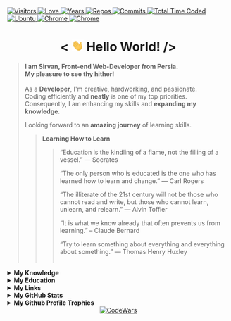 <div>
  <a href="https://github.com/antonkomarev/github-profile-views-counter">
    <img alt="Visitors" title="Times my Page Visited" src="https://komarev.com/ghpvc/?username=SirvanCheraghiNilaki&label=Visitors&color=blueviolet" />
  </a>
  <a href="https://github.com/chetanraj/awesome-github-badges">
    <img alt="Love" title="Always Coding with Love <3" src="https://img.shields.io/badge/Code_with-Love-red?logo=southwestairlines" />
  </a>
  <a href="https://badges.pufler.dev">
    <img alt="Years" title="Years I am Coding" src="https://badges.pufler.dev/years/SirvanCheraghiNilaki?color=orange&logo=dreamstime&logoColor=white" />
  </a>
  <a href="https://github.com/SirvanCheraghiNilaki?tab=repositories">
    <img alt="Repos" title="My Repositories" src="https://badges.pufler.dev/repos/SirvanCheraghiNilaki?color=success&logo=github" />
  </a>
  <a href="https://badges.pufler.dev">
    <img alt="Commits" title="My Commits" src="https://badges.pufler.dev/commits/monthly/SirvanCheraghiNilaki?color=green&logo=hotjar&logoColor=white" />
  </a>
  <a href="https://wakatime.com/SirvanCheraghiNilaki">
    <img src="https://wakatime.com/badge/user/547ff532-32f5-41bf-aba6-cbc2785b8253.svg" alt="Total Time Coded" />
  </a>
  <a href="https://microsoft.com/software-download/windows11">
    <img alt="Ubuntu" title="Using Windows 11" src="https://img.shields.io/badge/Windows_11-004Fe1?logo=windows&logoColor=white" />
  </a>
  <a href="https://google.com/chrome" >
    <img alt="Chrome" title="My Browser" src="https://img.shields.io/badge/Google_Chrome-E62D2A?logo=GoogleChrome&logoColor=white" />
  </a>
  <a href="https://google.com/chrome" >
    <img alt="Chrome" title="My Editor" src="https://img.shields.io/badge/Visual%20Studio%20Code-0078d7.svg?style=flat-square&logo=visual-studio-code&logoColor=white" />
  </a>
</div>

<h1 align="center"> < <img src="./img/icons/Wave.gif" width="27" alt="wave"> Hello World! /> </h1>

> **I am Sirvan, Front-end Web-Developer from Persia.**\
> **My pleasure to see thy hither!**\
> \
> As a **Developer**, I'm creative, hardworking, and passionate.\
> Coding efficiently and **neatly** is one of my top priorities.\
> Consequently, I am enhancing my skills and **expanding my knowledge**.
>
> Looking forward to an **amazing journey** of learning skills.
> >**Learning How to Learn**
> >> “Education is the kindling of a flame, not the filling of a vessel.” 
― Socrates
> >>
> > >“The only person who is educated is the one who has learned how to learn and change.”
— Carl Rogers
> >>
> >> “The illiterate of the 21st century will not be those who cannot read and write, but those who cannot learn, unlearn, and relearn.”
— Alvin Toffler
> >>
> >> “It is what we know already that often prevents us from learning.”
– Claude Bernard
> > >
> >> “Try to learn something about everything and everything about something.”
— Thomas Henry Huxley
<br><br>
<details>
  <summary><b>My Knowledge</b></summary><br>

  <a href="https://linux.com">
    <img alt="Linux" title="Linux is a Family of Open-source Unix-like Operating Systems Based on the Linux Kernel" src="https://img.shields.io/badge/Linux-FCC624?style=flat-square&logo=linux&logoColor=black" />
  <a href="https://www.microsoft.com/en-us/windows/">
    <img alt="Ubuntu" title="Windows User" src="https://img.shields.io/badge/Windows-004Fe1?logo=windows&logoColor=white" />
  </a>
  </a>
  <a href="https://edclub.com/typingclub">
    <img alt="Fast Typing" title="10 Finger Typing" src="https://img.shields.io/badge/Fas_Typing-important?style=flat-square&logo=speedtest&logoColor=white" />
  </a>
  <a href="https://prettier.io">
    <img alt="Prettier" title="Code Formatter" src="https://img.shields.io/badge/Prettier-F7B93E?style=flat-square&logo=prettier&logoColor=white" />
  </a>
  <a href="https://git-scm.com">
    <img alt="Git" title="Version Control System" src="https://img.shields.io/badge/Git-F05032?style=flat-square&logo=git&logoColor=white" />
  </a>
  <a href="https://github.com">
    <img alt="GitHub" title="Best Internet Hosting for VCS" src="https://img.shields.io/badge/Github-181717?style=flat-square&logo=GitHub&logoColor=white" />
  </a>
  <a href="https://gitlab.com">
    <img alt="GitLab" title="An Internet Hosting for VCS" src="https://img.shields.io/badge/GitLab-FCA121?style=flat-square&logo=gitlab" />
  </a>
  <a href="https://python.org">
    <img alt="GitLab" title="Python programming language" src="https://img.shields.io/badge/Python-3776AB?style=flat-square&logo=python&logoColor=white" />
  </a>
  <a href="https://developer.mozilla.org/en-US/docs/Web/HTML">
    <img alt="HTML" title="HyperText Markup Language" src="https://img.shields.io/badge/HTML-E34F26?style=flat-square&logo=html5&logoColor=white" />
  </a>
  <a href="https://developer.mozilla.org/en-US/docs/Web/CSS">
    <img alt="CSS" title="Cascading Style Sheets" src="https://img.shields.io/badge/CSS-1572B6?style=flat-square&logo=css3&logoColor=white" />
  </a>
  <a href="https://sass-lang.com">
    <img alt="Sass" title="A Preprocessor Scripting Language Interpreted Into Cascading Style Sheets" src="https://img.shields.io/badge/Sass-CC6699?style=flat-square&logo=sass&logoColor=white" />
  </a>
  <a href="https://getbootstrap.com">
    <img alt="Bootstrap" title="CSS Framework Directed at Responsive, Mobile-First Front-End Web Development" src="https://img.shields.io/badge/Bootstrap-563D7C?style=flat-square&logo=bootstrap&logoColor=white" />
  </a>
  <a href="https://developer.mozilla.org/en-US/docs/Web/JavaScript">
    <img alt="JS" title="A High-Level, Often Just-in-Time Compiled and Multi-Paradigm Programming Language" src="https://img.shields.io/badge/JavaScript-323330?style=flat-square&logo=javascript&logoColor=F7DF1E" />
  </a>
  <a href="https://reactjs.org">
    <img alt="React" title="A Front-End JS Library for Building User Interfaces or UI Components" src="https://img.shields.io/badge/React-45b8d8?style=flat-square&logo=react&logoColor=white" />
  </a>
  <a href="https://npmjs.com">
    <img alt="NPM" title="A Package Manager for JS" src="https://img.shields.io/badge/NPM-CB0000?style=flat-square&logo=npm&logoColor=white" />
  </a>
  <a href="https://styled-components.com">
    <img alt="Styled-Component" title="A Library Utilize Tagged Template Literals to Style Components" src="https://img.shields.io/badge/Styled--Components-DB7093?style=flat-square&logo=styled-components&logoColor=white" />
  </a>
  <a href="https://eslint.org">
    <img alt="ESLint" title="A Static Code Analysis Tool for Identifying Problematic Patterns Found in JS Code" src="https://img.shields.io/badge/ESLint-4B32C3?style=flat-square&logo=ESLint&logoColor=white" />
  </a>
  <a href="https://expressjs.com">
    <img alt="Express" title="A Back-End Web Application Framework for Node JS" src="https://img.shields.io/badge/Express.js-404D59?style=flat-square&logo=express&logoColor=white" />
  </a>
  <a href="https://mongodb.com">
    <img alt="MongoDB" title="A NoSQL Database Program" src="https://img.shields.io/badge/MongoDB-4EA94B?style=flat-square&logo=mongodb&logoColor=white" />
  </a>
  <a href="https://postman.com">
    <img alt="Postman" title="An API Testing Application" src="https://img.shields.io/badge/Postman-FF6C37?style=flat-square&logo=postman&logoColor=white" />
  </a>
  <a href="https://netlify.com">
    <img alt="Netlify" title="Offers Hosting and Serverless Back-End Services for Web Applications and Static Websites" src="https://img.shields.io/badge/Netlify-00C7B7?style=flat-square&logo=netlify&logoColor=white" />
  </a>
  <a href="https://heroku.com">
    <img alt="Heroku" title="A Cloud Platform as a Service Supporting Several Programming Languages." src="https://img.shields.io/badge/Heroku-430098?style=flat-square&logo=heroku&logoColor=white" />
  </a>
  <a href="https://ubuntu.com">
    <img alt="Ubuntu" title="A Linux Distribution" src="https://img.shields.io/badge/Ubuntu-E95420?style=flat-square&logo=ubuntu&logoColor=white" />
  </a>
  <a href="https://trello.com">
    <img alt="Trello" title="A Web-based Kanban Project Management Application" src="https://img.shields.io/badge/Trello-0079BF?style=flat-square&logo=Trello&logoColor=white" />
  </a>
  <a href="https://figma.com">
    <img alt="Figma" title="A vector graphics editor and prototyping tool" src="https://img.shields.io/badge/Figma-F24E1E?style=flat-square&logo=figma&logoColor=white" />
  </a>
  <a href="https://adobe.com/products/photoshop.html">
    <img alt="PhotoShop" title="A Raster Graphics Editor" src="https://img.shields.io/badge/Photoshop-%2331A8FF?style=flat-square&logo=adobephotoshop&logoColor=white" />
  </a>
  <a href="https://microsoft.com/en-us/microsoft-365">
    <img alt="Office" title="A Family of Client Software, Server Software, and Services" src="https://img.shields.io/badge/Microsoft_Office-D83B01?style=flat-square&logo=microsoft-office&logoColor=white" />
  </a>
  <a href="https://microsoft.com/en-us/microsoft-365/word">
    <img alt="Word" title="A Word Processing Software" src="https://img.shields.io/badge/Word-2B579A?style=flat-square&logo=microsoft-word&logoColor=white" />
  </a>
  <a href="https://microsoft.com/en-us/microsoft-365/powerpoint">
    <img alt="Powerpoint" title="A Powerful Slide Show Presentation Program" src="https://img.shields.io/badge/PowerPoint-B7472A?style=flat-square&logo=microsoft-powerpoint&logoColor=white" />
  </a>
  <a href="https://microsoft.com/en-us/microsoft-365/outlook">
    <img alt="Outlook" title="A Personal Information Manager Software System" src="https://img.shields.io/badge/Outlook-0072c6?style=flat-square&logo=microsoft-outlook&logoColor=white" />
  </a>
  <a href="https://microsoft.com/en-us/microsoft-365/outlook">
    <img alt="Outlook" title="A Personal Information Manager Software System" src="https://img.shields.io/badge/Google%20Sheets-34A853?style=flat-square&logo=google-sheets&logoColor=white" />
  </a>
  <a href="https://microsoft.com/en-us/microsoft-365/outlook">
    <img alt="Outlook" title="A Personal Information Manager Software System" src="https://img.shields.io/badge/Miro-050038?style=flat-square&logo=Miro&logoColor=white" />
  <a href="https://microsoft.com/en-us/microsoft-365/outlook">
    <img alt="Outlook" title="A Personal Information Manager Software System" src="https://img.shields.io/badge/Overleaf-47A141?style=flat-square&logo=Overleaf&logoColor=white" />
  </a>
</details>

<details>
  <summary><b>My Education</b></summary><br>

  <a href="https://duolingo.com">
    <img alt="Duolingo" title="Duolingo" src="https://img.shields.io/badge/Duolingo-58CC02?style=flat-square&logo=duolingo&logoColor=white" /></a>
  <a href="https://edx.org">
    <img alt="Edx" title="EDX" src="https://img.shields.io/badge/Edx-193A3E?style=flat-square&logo=Edx&logoColor=white" /></a>
  <a href="https://duolingo.com">
    <img alt="FreeCodeCamp" title="FreeCodeCamp" src="https://img.shields.io/badge/freecodecamp-27273D?style=flat-square&logo=freecodecamp&logoColor=white" /></a>
  <a href="https://duolingo.com">
    <img alt="MDN" title="MDN" src="https://img.shields.io/badge/MDN_Web_Docs-black?style=flat-square&logo=mdnwebdocs&logoColor=white" /></a>
  <a href="https://duolingo.com">
    <img alt="MDN" title="MDN" src="https://img.shields.io/badge/Udacity-grey?style=flat-square&logo=udacity&logoColor=white" /></a>
  <a href="https://duolingo.com">
    <img alt="MDN" title="MDN" src="https://img.shields.io/badge/Udemy-EC5252?style=flat-square&logo=Udemy&logoColor=white" /></a>
  <a href="https://duolingo.com">
    <img alt="MDN" title="MDN" src="https://img.shields.io/badge/-Sololearn-3a464b?style=flat-square&logo=Sololearn&logoColor=white" /></a>
</details>

<details>
  <summary><b>My Links</b></summary><br>
  <div align="center">
    <a href="https://linkedin.com/in/SirvanCheraghiNilaki">
      <img height="40" alt="LinkedIn" title="LinkedIn" src="./images/linkedin.svg" />
    </a>
    &nbsp;&nbsp;
    <a href="https://freecodecamp.org/SirvanCheraghiNilaki">
      <img height="40" alt="FreeCodeCamp" title="FreeCodeCamp" src="./images/fcc.svg" />
    </a>
    &nbsp;&nbsp;
    <a href="https://sololearn.com/profile/23039755">
      <img height="40" alt="SoloLearn" title="SoloLearn" src="./images/sololearn.svg" />
    </a>
  </div>
</details>

<details>
  <summary><b>My GitHub Stats</b></summary><br>

  <div align="center">
    <a href="https://github-readme-stats.vercel.app">
      <img alt="GitHub Stats" height="160" src="https://github-readme-stats.vercel.app/api?username=SirvanCheraghiNilaki&theme=radical&hide_border=true&count_private=true&show_icons=true" />
    </a>
    <a href="https://github.com/DenverCoder1/github-readme-streak-stats">
      <img height="161" alt="Streak Stats" src="https://github-readme-streak-stats.herokuapp.com?user=SirvanCheraghiNilaki&theme=radical&hide_border=true" />
    </a>
  </div>
  <div align="center">
    <a href="https://github-readme-stats.vercel.app">
      <img align="center" alt="Top Languages" src="https://github-readme-stats.vercel.app/api/top-langs/?username=SirvanCheraghiNilaki&theme=radical&hide_border=true&layout=compact" />
    </a>
    <a href="https://wakatime.com/SirvanCheraghiNilaki">
      <img align="center" alt="Wakatime Stats" height="156" src="https://github-readme-stats.vercel.app/api/wakatime?username=SirvanCheraghiNilaki&theme=radical&hide_border=true&langs_count=6&layout=compact" />
    </a>
  </div>
</details>

<details>
  <summary><b>My Github Profile Trophies</b></summary><br>

  <a href="https://github.com/ryo-ma/github-profile-trophy">
    <img alt="GitHub Trophy" src="https://github-profile-trophy.vercel.app/?username=SirvanCheraghiNilaki&theme=radical&margin-w=30&no-frame=true" />
  </a>
</details>
<div  align="center">
  <a href="https://codewars.com/users/SirvanCheraghiNilaki">
    <img alt="CodeWars" title="Practice Makes Perfect" src="https://codewars.com/users/SirvanCheraghiNilaki/badges/large" style="width:70%; max-width:350px;"/></div>
  </a><br>
</details>
